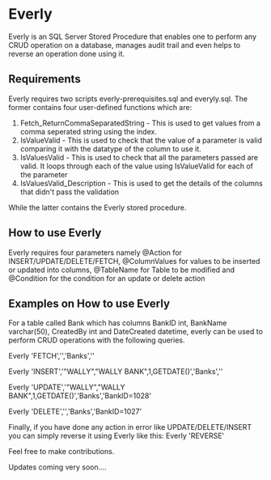 # Everly
Everly is an SQL Server Stored Procedure that enables one to perform any CRUD operation on a database, manages audit trail and 
even helps to reverse an operation done using it.

Requirements
------------
Everly requires two scripts everly-prerequisites.sql and everyly.sql. The former contains four user-defined functions which are: 
1. Fetch_ReturnCommaSeparatedString - This is used to get values from a comma seperated string using the index.
2. IsValueValid - This is used to check that the value of a parameter is valid comparing it with the datatype of the column to use it.
3. IsValuesValid - This is used to check that all the parameters passed are valid. It loops through each of the value using IsValueValid
                   for each of the parameter
4. IsValuesValid_Description - This is used to get the details of the columns that didn't pass the validation

While the latter contains the Everly stored procedure.

How to use Everly
-----------------
Everly requires four parameters namely @Action for INSERT/UPDATE/DELETE/FETCH, @ColumnValues for values to be inserted or updated into
columns, @TableName for Table to be modified and @Condition for the condition for an update or delete action

Examples on How to use Everly
-----------------------------
For a table called Bank which has columns BankID int, BankName varchar(50), CreatedBy int and DateCreated datetime, everly can be used 
to perform CRUD operations with the following queries.

Everly 'FETCH','','Banks',''

Everly 'INSERT','"WALLY","WALLY BANK",1,GETDATE()','Banks',''

Everly 'UPDATE','"WALLY","WALLY BANK",1,GETDATE()','Banks','BankID=1028'

Everly 'DELETE','','Banks','BankID=1027'

Finally, if you have done any action in error like UPDATE/DELETE/INSERT you can simply reverse it using Everly like this:
Everly 'REVERSE'

Feel free to make contributions.

Updates coming very soon....
